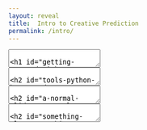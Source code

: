 ```yaml
---
layout: reveal
title:  Intro to Creative Prediction
permalink: /intro/
---
```


<section data-markdown>
<textarea data-template>

# Getting Started with Creative Prediction

</textarea>
</section>
<section data-markdown>
<textarea data-template>

## Tools: Python, Keras, and Jupyter

</textarea>
</section>
<section data-markdown>
<textarea data-template>

    
## A normal slide

- Some dot points
- Something about tensorflow
- Bla bla bla

</textarea>
</section>
<section data-markdown>
<textarea data-template>

## Something Else

</textarea>
</section>
